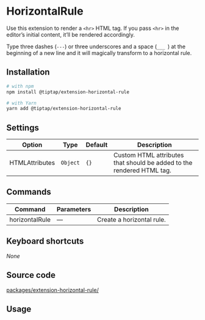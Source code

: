 # HorizontalRule
Use this extension to render a `<hr>` HTML tag. If you pass `<hr>` in the editor’s initial content, it’ll be rendered accordingly.

Type three dashes (<code>---</code>) or three underscores and a space (<code>___ </code>) at the beginning of a new line and it will magically transform to a horizontal rule.

## Installation
```bash
# with npm
npm install @tiptap/extension-horizontal-rule

# with Yarn
yarn add @tiptap/extension-horizontal-rule
```

## Settings
| Option         | Type     | Default | Description                                                           |
| -------------- | -------- | ------- | --------------------------------------------------------------------- |
| HTMLAttributes | `Object` | `{}`    | Custom HTML attributes that should be added to the rendered HTML tag. |

## Commands
| Command        | Parameters | Description               |
| -------------- | ---------- | ------------------------- |
| horizontalRule | —          | Create a horizontal rule. |

## Keyboard shortcuts
*None*

## Source code
[packages/extension-horizontal-rule/](https://github.com/ueberdosis/tiptap-next/blob/main/packages/extension-horizontal-rule/)

## Usage
<demo name="Nodes/HorizontalRule" highlight="3-5,17,36" />
